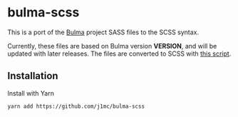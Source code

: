# bulma-scss

This is a port of the [Bulma](https://github.com/jgthms/bulma) project SASS
files to the SCSS syntax.

Currently, these files are based on Bulma version __VERSION__, and will be updated
with later releases. The files are converted to SCSS with
[this script](https://gist.github.com/j1mc/ff1ff83e277b1e221761fc0c0ee3b164).

## Installation

Install with Yarn
```
yarn add https://github.com/j1mc/bulma-scss
```
